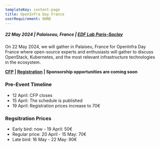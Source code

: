 ```yaml
---
templateKey: content-page
title: OpenInfra Day France
userRequirement: NONE
---
```

##### 22 May 2024 | Palaiseau, France | [EDF Lab Paris-Saclay](https://maps.app.goo.gl/sxxPmcTnYe4Dh3f18)

On 22 May 2024, we will gather in Palaiseu, France for OpenInfra Day France where open-source experts and enthusiasts will gather to discuss OpenStack, Kubernetes, and the most relevant infrastructure technologies in the ecosystem.

**[CFP](https://openinfrafoundation.formstack.com/forms/2024_openinfra_days_france_cfp) | [Registration](https://oideurope2024.openinfra.dev/#registration=1) | Sponsorship opportunities are coming soon**

### Pre-Event Timeline

* 12 April: CFP closes
* 15 April: The schedule is published
* 19 April: Registration prices increase to  70€

### Regsitration Prices

* Early bird: now - 19 April: 50€
* Regular price: 20 April - 15 May: 70€
* Late bird: 16 May - 22 May: 90€